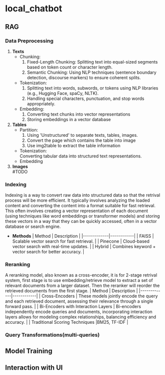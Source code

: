 # local_chatbot

## RAG
### Data Preprocessing
1. **Texts**
   + Chunking:
     1. Fixed-Length Chunking: Splitting text into equal-sized segments based on token count or character length.
     2. Semantic Chunking: Using NLP techniques (sentence boundary detection, discourse markers) to ensure coherent splits.
   + Tokenization:
     	1.	Splitting text into words, subwords, or tokens using NLP libraries (e.g., Hugging Face, spaCy, NLTK).
     	2.	Handling special characters, punctuation, and stop words appropriately.
   + Embedding:
     1. Converting text chunks into vector representations
     2. Storing embeddings in a vector database
2. **Tables**
   + Partition:
     1. Using 'Unstructured' to separate texts, tables, images.
     2. Convert the page which contains the table into image
     3. Use img2table to extract the table information 
   + Tokenization:\
     Converting tabular data into structured text representations.
   + Embedding
3. **Images**\
   #TODO

### Indexing
Indexing is a way to convert raw data into structured data so that the retrival process will be more efficient. It typically involves analyzing the loaded content and converting the content into a format suitable for fast retrieval. This often involves creating a vector representation of each document (using techniques like word embeddings or transformer models) and storing these vectors in a way that they can be quickly accessed, often in a vector database or search engine.

+ **Methods**
  | Method       | Description |
  |-------------|------------|
  | FAISS       | Scalable vector search for fast retrieval. |
  | Pinecone    | Cloud-based vector search with real-time updates. |
  | Hybrid      | Combines keyword + vector search for better accuracy. |


### Reranking
A reranking model, also known as a cross-encoder, it is for 2-stage retrival system, first stage is to use embedding/retrieve model to extract a set of relevant documents from a larger dataset. Then the reranker will reorder the retrieved documents from the first stage.
  | Method       | Description |
  |-------------|------------|
  | Cross-Encoders | These models jointly encode the query and each retrieved document, assessing their relevance through a single forward pass. |
  | Bi-Encoders with Interaction Layers    | Bi-encoders independently encode queries and documents, incorporating interaction layers allows for modeling complex relationships, balancing efficiency and accuracy. |
  | Traditional Scoring Techniques |BM25, TF-IDF |

### Query Transformations(multi-queries)



## Model Training

## Interaction with UI

   
